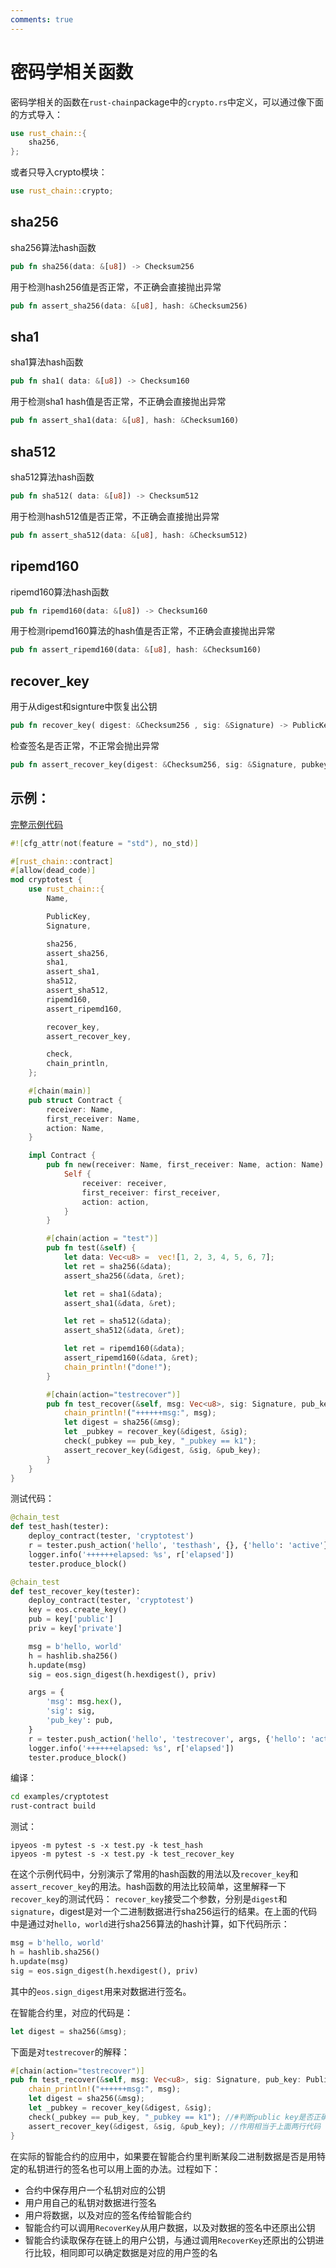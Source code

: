 ```yaml
---
comments: true
---
```


# 密码学相关函数

密码学相关的函数在`rust-chain`package中的`crypto.rs`中定义，可以通过像下面的方式导入：

```rust
use rust_chain::{
    sha256,
};
```

或者只导入crypto模块：

```rust
use rust_chain::crypto;
```

## sha256

sha256算法hash函数

```rust
pub fn sha256(data: &[u8]) -> Checksum256
```

用于检测hash256值是否正常，不正确会直接抛出异常

```rust
pub fn assert_sha256(data: &[u8], hash: &Checksum256)
```

## sha1

sha1算法hash函数

```rust
pub fn sha1( data: &[u8]) -> Checksum160
```

用于检测sha1 hash值是否正常，不正确会直接抛出异常

```rust
pub fn assert_sha1(data: &[u8], hash: &Checksum160)
```


## sha512

sha512算法hash函数

```rust
pub fn sha512( data: &[u8]) -> Checksum512
```

用于检测hash512值是否正常，不正确会直接抛出异常

```rust
pub fn assert_sha512(data: &[u8], hash: &Checksum512)
```

## ripemd160

ripemd160算法hash函数

```rust
pub fn ripemd160(data: &[u8]) -> Checksum160
```

用于检测ripemd160算法的hash值是否正常，不正确会直接抛出异常

```rust
pub fn assert_ripemd160(data: &[u8], hash: &Checksum160)
```

## recover_key

用于从digest和signture中恢复出公钥

```rust
pub fn recover_key( digest: &Checksum256 , sig: &Signature) -> PublicKey
```

检查签名是否正常，不正常会抛出异常

```rust
pub fn assert_recover_key(digest: &Checksum256, sig: &Signature, pubkey: &PublicKey)
```

## 示例：

[完整示例代码](https://github.com/learnforpractice/rscdk-book/tree/master/examples/cryptotest)

```rust
#![cfg_attr(not(feature = "std"), no_std)]

#[rust_chain::contract]
#[allow(dead_code)]
mod cryptotest {
    use rust_chain::{
        Name,

        PublicKey,
        Signature,

        sha256,
        assert_sha256,
        sha1,
        assert_sha1,
        sha512,
        assert_sha512,
        ripemd160,
        assert_ripemd160,

        recover_key,
        assert_recover_key,

        check,
        chain_println,
    };

    #[chain(main)]
    pub struct Contract {
        receiver: Name,
        first_receiver: Name,
        action: Name,
    }

    impl Contract {
        pub fn new(receiver: Name, first_receiver: Name, action: Name) -> Self {
            Self {
                receiver: receiver,
                first_receiver: first_receiver,
                action: action,
            }
        }

        #[chain(action = "test")]
        pub fn test(&self) {
            let data: Vec<u8> =  vec![1, 2, 3, 4, 5, 6, 7];
            let ret = sha256(&data);
            assert_sha256(&data, &ret);

            let ret = sha1(&data);
            assert_sha1(&data, &ret);

            let ret = sha512(&data);
            assert_sha512(&data, &ret);

            let ret = ripemd160(&data);
            assert_ripemd160(&data, &ret);
            chain_println!("done!");
        }

        #[chain(action="testrecover")]
        pub fn test_recover(&self, msg: Vec<u8>, sig: Signature, pub_key: PublicKey) {
            chain_println!("++++++msg:", msg);
            let digest = sha256(&msg);
            let _pubkey = recover_key(&digest, &sig);
            check(_pubkey == pub_key, "_pubkey == k1");
            assert_recover_key(&digest, &sig, &pub_key);
        }
    }
}
```

测试代码：

```python
@chain_test
def test_hash(tester):
    deploy_contract(tester, 'cryptotest')
    r = tester.push_action('hello', 'testhash', {}, {'hello': 'active'})
    logger.info('++++++elapsed: %s', r['elapsed'])
    tester.produce_block()

@chain_test
def test_recover_key(tester):
    deploy_contract(tester, 'cryptotest')
    key = eos.create_key()
    pub = key['public']
    priv = key['private']

    msg = b'hello, world'
    h = hashlib.sha256()
    h.update(msg)
    sig = eos.sign_digest(h.hexdigest(), priv)

    args = {
        'msg': msg.hex(),
        'sig': sig,
        'pub_key': pub,
    }
    r = tester.push_action('hello', 'testrecover', args, {'hello': 'active'})
    logger.info('++++++elapsed: %s', r['elapsed'])
    tester.produce_block()
```

编译：

```bash
cd examples/cryptotest
rust-contract build
```

测试：

```
ipyeos -m pytest -s -x test.py -k test_hash
ipyeos -m pytest -s -x test.py -k test_recover_key
```

在这个示例代码中，分别演示了常用的hash函数的用法以及`recover_key`和`assert_recover_key`的用法。hash函数的用法比较简单，这里解释一下`recover_key`的测试代码：
`recover_key`接受二个参数，分别是`digest`和`signature`，digest是对一个二进制数据进行sha256运行的结果。在上面的代码中是通过对`hello, world`进行sha256算法的hash计算，如下代码所示：

```python
msg = b'hello, world'
h = hashlib.sha256()
h.update(msg)
sig = eos.sign_digest(h.hexdigest(), priv)
```

其中的`eos.sign_digest`用来对数据进行签名。

在智能合约里，对应的代码是：

```rust
let digest = sha256(&msg);
```

下面是对`testrecover`的解释：

```rust
#[chain(action="testrecover")]
pub fn test_recover(&self, msg: Vec<u8>, sig: Signature, pub_key: PublicKey) {
    chain_println!("++++++msg:", msg);
    let digest = sha256(&msg);
    let _pubkey = recover_key(&digest, &sig);
    check(_pubkey == pub_key, "_pubkey == k1"); //#判断public key是否正确
    assert_recover_key(&digest, &sig, &pub_key); //作用相当于上面两行代码
}
```


在实际的智能合约的应用中，如果要在智能合约里判断某段二进制数据是否是用特定的私钥进行的签名也可以用上面的办法。过程如下：

- 合约中保存用户一个私钥对应的公钥
- 用户用自己的私钥对数据进行签名
- 用户将数据，以及对应的签名传给智能合约
- 智能合约可以调用`RecoverKey`从用户数据，以及对数据的签名中还原出公钥
- 智能合约读取保存在链上的用户公钥，与通过调用`RecoverKey`还原出的公钥进行比较，相同即可以确定数据是对应的用户签的名
